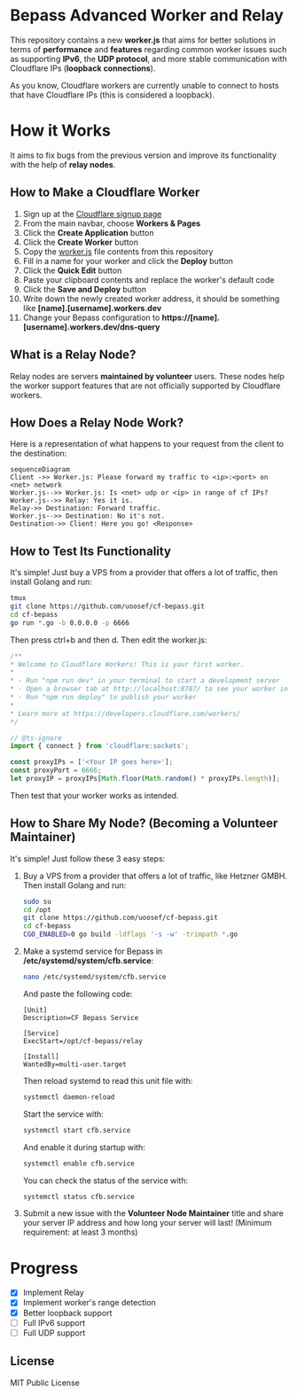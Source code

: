 # Bepass Advanced Worker and Relay

This repository contains a new **worker.js** that aims for better solutions in terms of **performance** and **features** regarding common worker issues such as supporting **IPv6**, the **UDP protocol**, and more stable communication with Cloudflare IPs (**loopback connections**).

As you know, Cloudflare workers are currently unable to connect to hosts that have Cloudflare IPs (this is considered a loopback).

# How it Works

It aims to fix bugs from the previous version and improve its functionality with the help of **relay nodes**.

## How to Make a Cloudflare Worker

1. Sign up at the [Cloudflare signup page](https://www.cloudflare.com/sign-up)
2. From the main navbar, choose **Workers & Pages**
3. Click the **Create Application** button
4. Click the **Create Worker** button
5. Copy the [worker.js](https://github.com/ErfanTech/cf-bepass/blob/master/worker.js) file contents from this repository
6. Fill in a name for your worker and click the **Deploy** button
7. Click the **Quick Edit** button
8. Paste your clipboard contents and replace the worker's default code
9. Click the **Save and Deploy** button
10. Write down the newly created worker address, it should be something like **[name].[username].workers.dev**
11. Change your Bepass configuration to **https://[name].[username].workers.dev/dns-query**

## What is a Relay Node?

Relay nodes are servers **maintained by volunteer** users. These nodes help the worker support features that are not officially supported by Cloudflare workers.

## How Does a Relay Node Work?

Here is a representation of what happens to your request from the client to the destination:

```mermaid
sequenceDiagram
Client ->> Worker.js: Please forward my traffic to <ip>:<port> on <net> network   
Worker.js-->> Worker.js: Is <net> udp or <ip> in range of cf IPs?  
Worker.js-->> Relay: Yes it is.
Relay->> Destination: Forward traffic.  
Worker.js-->> Destination: No it's not.
Destination->> Client: Here you go! <Response>
```


## How to Test Its Functionality

It's simple! Just buy a VPS from a provider that offers a lot of traffic, then install Golang and run:

```bash
tmux
git clone https://github.com/uoosef/cf-bepass.git
cd cf-bepass
go run *.go -b 0.0.0.0 -p 6666 
```

Then press ctrl+b and then d. Then edit the worker.js:

```js  
/**
* Welcome to Cloudflare Workers! This is your first worker.    
*
* - Run "npm run dev" in your terminal to start a development server   
* - Open a browser tab at http://localhost:8787/ to see your worker in action
* - Run "npm run deploy" to publish your worker
*
* Learn more at https://developers.cloudflare.com/workers/
*/

// @ts-ignore
import { connect } from 'cloudflare:sockets';

const proxyIPs = ['<Your IP goes here>'];
const proxyPort = 6666;
let proxyIP = proxyIPs[Math.floor(Math.random() * proxyIPs.length)];
```

Then test that your worker works as intended.

## How to Share My Node? (Becoming a Volunteer Maintainer)

It's simple! Just follow these 3 easy steps:

1. Buy a VPS from a provider that offers a lot of traffic, like Hetzner GMBH. Then install Golang and run:

   ```bash    
   sudo su
   cd /opt
   git clone https://github.com/uoosef/cf-bepass.git
   cd cf-bepass
   CGO_ENABLED=0 go build -ldflags '-s -w' -trimpath *.go
   ```

2. Make a systemd service for Bepass in **/etc/systemd/system/cfb.service**:

   ```bash
   nano /etc/systemd/system/cfb.service
   ```

   And paste the following code:
      ```
   	[Unit]
   	Description=CF Bepass Service
   	
   	[Service]   
   	ExecStart=/opt/cf-bepass/relay
   	
   	[Install]
   	WantedBy=multi-user.target
      ```
   Then reload systemd to read this unit file with:
      ```bash
   	systemctl daemon-reload
      ```
   Start the service with:
      ```bash
   	systemctl start cfb.service
      ```
   And enable it during startup with:
      ```bash
   	systemctl enable cfb.service
      ```
   You can check the status of the service with:
      ```bash
   	systemctl status cfb.service
      ```
3. Submit a new issue with the **Volunteer Node Maintainer** title and share your server IP address and how long your server will last! (Minimum requirement: at least 3 months)

# Progress

- [x] Implement Relay
- [x] Implement worker's range detection
- [x] Better loopback support
- [ ] Full IPv6 support
- [ ] Full UDP support

## License

MIT Public License
